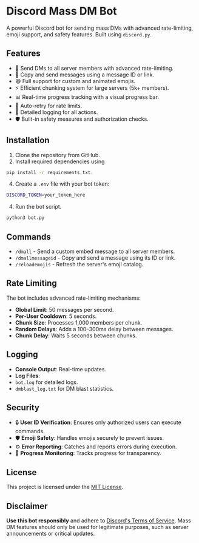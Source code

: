 # **Discord Mass DM Bot**

A powerful Discord bot for sending mass DMs with advanced rate-limiting, emoji support, and safety features. Built using `discord.py`.

## **Features**
- 🚀 Send DMs to all server members with advanced rate-limiting.
- 💬 Copy and send messages using a message ID or link.
- 😄 Full support for custom and animated emojis.
- ⚡ Efficient chunking system for large servers (5k+ members).
- 📊 Real-time progress tracking with a visual progress bar.
- 🔄 Auto-retry for rate limits.
- 📝 Detailed logging for all actions.
- 🛡️ Built-in safety measures and authorization checks.

## **Installation**

1. Clone the repository from GitHub.
2. Install required dependencies using
```bash
pip install -r requirements.txt.
```
4. Create a `.env` file with your bot token:
```bash
DISCORD_TOKEN=your_token_here
```
4. Run the bot script.
```bash
python3 bot.py
```

## **Commands**

- `/dmall` - Send a custom embed message to all server members.
- `/dmallmessageid` - Copy and send a message using its ID or link.
- `/reloademojis` - Refresh the server's emoji catalog.

## **Rate Limiting**

The bot includes advanced rate-limiting mechanisms:
- **Global Limit**: 50 messages per second.
- **Per-User Cooldown**: 5 seconds.
- **Chunk Size**: Processes 1,000 members per chunk.
- **Random Delays**: Adds a 100–300ms delay between messages.
- **Chunk Delay**: Waits 5 seconds between chunks.

## **Logging**

- **Console Output**: Real-time updates.
- **Log Files**:
- `bot.log` for detailed logs.
- `dmblast_log.txt` for DM blast statistics.

## **Security**

- 🔒 **User ID Verification**: Ensures only authorized users can execute commands.
- 🛡️ **Emoji Safety**: Handles emojis securely to prevent issues.
- ⚙️ **Error Reporting**: Catches and reports errors during execution.
- 👀 **Progress Monitoring**: Tracks progress for transparency.

## **License**

This project is licensed under the [MIT License](LICENSE).

## **Disclaimer**

**Use this bot responsibly** and adhere to [Discord's Terms of Service](https://discord.com/terms). Mass DM features should only be used for legitimate purposes, such as server announcements or critical updates.
